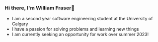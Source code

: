 ### Hi there, I'm William Fraser👋

- I am a second year software engineering student at the University of Calgary
- I have a passion for solving problems and learning new things
- I am currently seeking an opportunity for work over summer 2023! 

